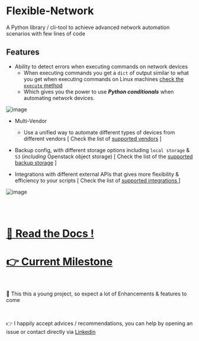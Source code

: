 # Flexible-Network

A Python library / cli-tool to achieve advanced network automation scenarios with few lines of code

## Features

* Ability to detect errors when executing commands on network devices
   * When executing commands you get a `dict` of output similar to what you get when executing commands on Linux machines [check the `execute` method](https://eslam-gomaa.github.io/Flexible-Network/terminal_class_methods/#execute)
   * Which gives you the power to use ***Python conditionals*** when automating network devices. 

![image](https://user-images.githubusercontent.com/33789516/159186029-8f377b31-f839-40b6-96f6-33a6a42d5317.png)

* Multi-Vendor
   * Use a unified way to automate different types of devices from different vendors [ Check the list of [supported vendors](https://eslam-gomaa.github.io/Flexible-Network/Docs/supported-vendors/supported-vendors) ]

* Backup config, with different storage options including `local storage` & `S3` (_including_ Openstack object storage) [ Check the list of the [supported backup storage](https://eslam-gomaa.github.io/Flexible-Network/Docs/ConfigBackup-storage/backup_config-storage) ]

* Integrations with different external APIs that gives more flexibility & efficiency to your scripts  [  Check the list of [supported integrations ](https://eslam-gomaa.github.io/Flexible-Network/integrations) ]


![image](https://user-images.githubusercontent.com/33789516/159433445-d040ce1a-752c-408b-b38e-1ea3ecb1e450.png)



<br>

<br>


# [📝 Read the Docs !](https://eslam-gomaa.github.io/Flexible-Network/)

# [👉 Current Milestone](https://github.com/users/eslam-gomaa/projects/1)

<br>

🚀 This this a young project, so expect a lot of Enhancements & features to come

<br>

👉 I happily accept advices / recommendations, you can help by opening an issue or contact directly via [Linkedin](https://www.linkedin.com/in/eslam-gomaa)

<br>

